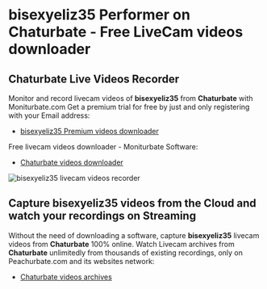 # bisexyeliz35 Performer on Chaturbate - Free LiveCam videos downloader

## Chaturbate Live Videos Recorder

Monitor and record livecam videos of **bisexyeliz35** from **Chaturbate** with Moniturbate.com
Get a premium trial for free by just and only registering with your Email address:
* [bisexyeliz35 Premium videos downloader](https://moniturbate.com/request-demo-licence-key.html)

Free livecam videos downloader - Moniturbate Software:
* [Chaturbate videos downloader](https://moniturbate.com/moniturbate-download-software.html)

![bisexyeliz35 livecam videos recorder](https://peachurnet.com/templates/moniturbate-software.png)


## Capture bisexyeliz35 videos from the Cloud and watch your recordings on Streaming

Without the need of downloading a software, capture **bisexyeliz35** livecam videos from **Chaturbate** 100% online.
Watch Livecam archives from **Chaturbate** unlimitedly from thousands of existing recordings, only on Peachurbate.com and its websites network:
* [Chaturbate videos archives](https://peachurnet.com/)